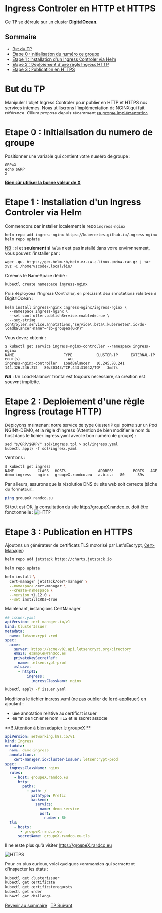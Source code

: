 # Ingress Controler en HTTP et HTTPS

Ce TP se déroule sur un cluster <ins>**DigitalOcean**<ins>.

## Sommaire
  * [But du TP](#but-du-tp)
  * [Etape 0 : Initialisation du numéro de groupe](#etape-0--initialisation-du-numero-de-groupe)
  * [Etape 1 : Installation d'un Ingress Controler via Helm](#etape-1--installation-dun-ingress-controler-via-helm)
  * [Etape 2 : Deploiement d'une règle Ingress HTTP](#etape-2--deploiement-dune-r%C3%A8gle-ingress-routage-http)
  * [Etape 3 : Publication en HTTPS](#etape-3--publication-en-https)


# But du TP
Manipuler l'objet Ingress Controler pour publier en HTTP et HTTPS nos services internes.
Nous utiliserons l'implémentation de NGINX qui fait référence.
Cilium propose depuis récemment [sa propre implémentation](https://docs.cilium.io/en/stable/network/servicemesh/ingress/). 

# Etape 0 : Initialisation du numero de groupe

Positionner une variable qui contient votre numéro de groupe :
```shell
GRP=X
echo $GRP
X
```

<ins>**Bien sûr utiliser la bonne valeur de X**</ins>

# Etape 1 : Installation d'un Ingress Controler via Helm

Commençons par installer localement le repo `ingress-nginx`
```shell
helm repo add ingress-nginx https://kubernetes.github.io/ingress-nginx
helm repo update
```

<ins>NB</ins> : si et **seulement si**  `helm` n'est pas installé dans votre environnement, vous pouvez l'installer par :
```shell
wget -qO- https://get.helm.sh/helm-v3.14.2-linux-amd64.tar.gz | tar xvz -C /home/vscode/.local/bin/
``` 

Créeons le NameSpace dédié :
```shell
kubectl create namespace ingress-nginx
```

Puis déployons l'Ingress Controller, en précisant des annotations relaitves à DigitalOcean :

```shell
helm install ingress-nginx ingress-nginx/ingress-nginx \
  --namespace ingress-nginx \
  --set controller.publishService.enabled=true \
  --set-string controller.service.annotations."service\.beta\.kubernetes\.io/do-loadbalancer-name"="lb-groupe${GRP}"
  ```

Vous devez obtenir :
```shell
$ kubectl get service ingress-nginx-controller --namespace ingress-nginx
NAME                       TYPE           CLUSTER-IP      EXTERNAL-IP       PORT(S)                      AGE
ingress-nginx-controller   LoadBalancer   10.245.70.241   144.126.246.212   80:30343/TCP,443:31042/TCP   3m47s
```

***NB*** : Un Load-Balancer frontal est toujours nécessaire, sa création est souvent implicite.

# Etape 2 : Deploiement d'une règle Ingress (routage HTTP)

Déployons maintenant notre service de type ClusterIP qui pointe sur un Pod NGINX-DEMO, et la règle d'Ingress
(Attention de bien modifier le nom du host dans le fichier ingress.yaml avec le bon numéro de groupe) :

```shell
sed "s/GRP/$GRP/" sol/ingress.tpl > sol/ingress.yaml
kubectl apply -f sol/ingress.yaml
```
Vérifions :
```shell
$ kubectl get ingress
NAME           CLASS   HOSTS               ADDRESS         PORTS   AGE
demo-ingress   nginx   groupeX.randco.eu   a.b.c.d   80      39s
```

Par ailleurs, assurons que la résolution DNS du site web soit correcte (tâche du formateur):
```bash
ping groupeX.randco.eu
```
Si tout est OK, la consultation du site http://groupeX.randco.eu doit être fonctionnelle :
![HTTP](https://raw.githubusercontent.com/srnfr/TP-CNI/4b7600a252ffbd2146334b22c671981f1fc4ae1c/img/ingress-groupe0.png)

# Etape 3 : Publication en HTTPS
Ajoutons un générateur de certificats TLS motorisé par Let'sEncrypt, [Cert-Manager](https://cert-manager.io/):

``` bash
helm repo add jetstack https://charts.jetstack.io

helm repo update

helm install \
  cert-manager jetstack/cert-manager \
  --namespace cert-manager \
  --create-namespace \
  --version v1.12.0 \
  --set installCRDs=true
```

Maintenant, instançions CertManager:

```yaml
## issuer.yaml
apiVersion: cert-manager.io/v1
kind: ClusterIssuer
metadata:
  name: letsencrypt-prod
spec:
  acme:
    server: https://acme-v02.api.letsencrypt.org/directory
    email: example@randco.eu
    privateKeySecretRef:
      name: letsencrypt-prod
    solvers:
      - http01:
          ingress:
            ingressClassName: nginx
```

```bash
kubectl apply -f issuer.yaml
```

Modifions le fichier ingress.yaml (ne pas oublier de le ré-appliquer) en ajoutant : 
- une annotation relative au certificat issuer
- en fin de fichier le nom TLS et le secret associé

<ins>**!! Attention à bien adapter le groupeX **</ins>

```yaml
apiVersion: networking.k8s.io/v1
kind: Ingress
metadata:
  name: demo-ingress
  annotations:
    cert-manager.io/cluster-issuer: letsencrypt-prod
spec:
  ingressClassName: nginx
  rules:
    - host: groupeX.randco.eu
      http:
        paths:
          - path: /
            pathType: Prefix
            backend:
              service:
                name: demo-service
                port:
                  number: 80
  tls:
    - hosts:
       - groupeX.randco.eu
      secretName: groupeX.randco.eu-tls
```
Il ne reste plus qu'à visiter https://groupeX.randco.eu

![HTTPS](https://github.com/srnfr/TP-CNI/blob/4b7600a252ffbd2146334b22c671981f1fc4ae1c/img/ingress-https-groupe0.png)

Pour les plus curieux, voici quelques commandes qui permettent d'inspecter les états :

```bash
kubectl get clusterissuer
kubectl get certificate
kubectl get certificaterequests
kubectl get order
kubectl get challenge
```
 

[Revenir au sommaire](../README.md) | [TP Suivant](./TP16.md)
